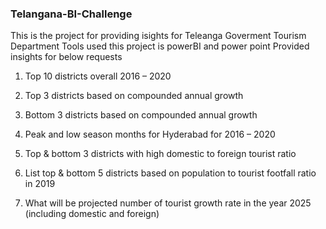 ### Telangana-BI-Challenge
This is the project for providing isights for Teleanga Goverment Tourism Department
Tools used this project is powerBI and power point 
Provided insights for below requests

1)	Top 10 districts overall 2016 – 2020

2)	Top 3 districts based on compounded annual growth

3)	Bottom 3 districts based on compounded annual growth

4)	Peak and low season months for Hyderabad for 2016 – 2020

5)	Top & bottom 3 districts with high domestic to foreign tourist ratio

6)	List top & bottom 5 districts based on population to tourist footfall ratio in 2019

7)	What will be projected number of tourist growth rate in the year 2025 (including domestic and foreign)
